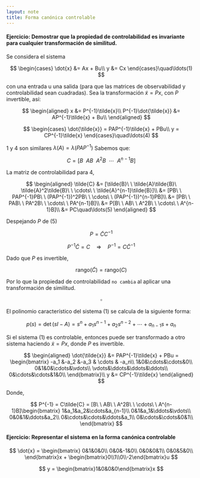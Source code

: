 ```yaml
---
layout: note
title: Forma canónica controlable
---
```


#### Ejercicio: Demostrar que la propiedad de controlabilidad es invariante para cualquier transformación de similitud.
Se considera el sistema

$$
\begin{cases}
\dot{x} &= Ax + Bu\\
y &= Cx
\end{cases}\quad\ldots(1)
$$

con una entrada u una salida (para que las matrices de observabilidad y controlabilidad sean cuadradas).
Sea la transformación $\tilde{x} = Px$, con $P$ invertible, así:

$$
\begin{aligned}
x &= P^{-1}\tilde{x}\\
P^{-1}\dot{\tilde{x}} &= AP^{-1}\tilde{x} + Bu\\
\end{aligned}
$$

$$
\begin{cases}
\dot{\tilde{x}} = PAP^{-1}\tilde{x} + PBu\\
y = CP^{-1}\tilde{x}
\end{cases}\quad\ldots(4)
$$

$1$ y $4$ son similares $\lambda(A) = \lambda(PAP^{-1})$
Sabemos que:

$$
C = [B\ \ AB\ \ A^2B\ \ \cdots\ \ A^{n-1}B]
$$


La matriz de controlabilidad para $4$,

$$
\begin{aligned}
\tilde{C} &= [\tilde{B}\ \ \tilde{A}\tilde{B}\ \tilde{A}^2\tilde{B}\ \ \cdots\ \ \tilde{A}^{n-1}\tilde{B}]\\
&= [PB\ \ PAP^{-1}PB\ \ (PAP^{-1})^2PB\ \ \cdots\ \ (PAP^{-1})^{n-1}PB]\\
&= [PB\ \ PAB\ \ PA^2B\ \ \cdots\ \ PA^{n-1}B]\\
&= P[B\ \ AB\ \ A^2B\ \ \cdots\ \ A^{n-1}B]\\
&= PC\quad\ldots(5)
\end{aligned}
$$

Despejando $P$ de ($5$)

$$
P = \tilde{C}C^{-1}
$$

$$
P^{-1}\tilde{C} = C \quad\Rightarrow\quad P^{-1} = C\tilde{C}^{-1}
$$


Dado que $P$ es invertible,

$$
\text{rango}(\tilde{C}) = \text{rango}(C)
$$

Por lo que la propiedad de controlabilidad `no cambia` al aplicar una transformación de similitud.

$$
\square
$$


El polinomio característico del sistema (1) se calcula de la siguiente forma:

$$
p(s) = \det(sI-A) = s^n + a_1 s^{n-1}+ a_2 s^{n-2} + \cdots + a_{n-1} s + a_n
$$


Si el sistema (1) es controlable, entonces puede ser transformado a otro sistema haciendo $\tilde{x} = Px$, donde $P$ es invertible.

$$
\begin{aligned}
\dot{\tilde{x}} &= PAP^{-1}\tilde{x} + PBu = \begin{bmatrix}
-a_1 &-a_2 &-a_3 & \cdots & -a_n\\
1&0&\cdots&\cdots&0\\
0&1&0&\cdots&\vdots\\
\vdots&\ddots&\ddots&\ddots\\
0&\cdots&\cdots&1&0\\
\end{bmatrix}\\
y &= CP^{-1}\tilde{x}
\end{aligned}
$$


Donde,

$$
P^{-1} = C\tilde{C} = [B\ \ AB\ \ A^2B\ \ \cdots\ \ A^{n-1}B]\begin{bmatrix}
1&a_1&a_2&\cdots&a_{n-1}\\
0&1&a_1&\ddots&\vdots\\
0&0&1&\ddots&a_2\\
0&\cdots&\cdots&\ddots&a_1\\
0&\cdots&\cdots&0&1\\
\end{bmatrix}
$$


#### Ejercicio: Representar el sistema en la forma canónica controlable

$$
\dot{x} = \begin{bmatrix}
0&1&0&0\\
0&0&-1&0\\
0&0&0&1\\
0&0&5&0\\
\end{bmatrix}x + \begin{bmatrix}0\\1\\0\\-2\end{bmatrix}u
$$

$$
y = \begin{bmatrix}1&0&0&0\end{bmatrix}x
$$
